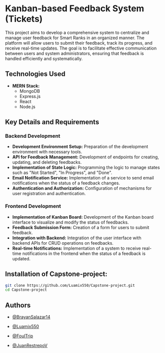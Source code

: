 # Kanban-based Feedback System (Tickets)

This project aims to develop a comprehensive system to centralize and manage user feedback for Smart Ranks in an organized manner. The platform will allow users to submit their feedback, track its progress, and receive real-time updates. The goal is to facilitate effective communication between users and system administrators, ensuring that feedback is handled efficiently and systematically.

## Technologies Used

- **MERN Stack:**
  - MongoDB
  - Express.js
  - React
  - Node.js

## Key Details and Requirements

### Backend Development

- **Development Environment Setup:** Preparation of the development environment with necessary tools.
- **API for Feedback Management:** Development of endpoints for creating, updating, and deleting feedbacks.
- **Implementation of State Logic:** Programming the logic to manage states such as "Not Started", "In Progress", and "Done".
- **Email Notification Service:** Implementation of a service to send email notifications when the status of a feedback changes.
- **Authentication and Authorization:** Configuration of mechanisms for user registration and authentication.

### Frontend Development

- **Implementation of Kanban Board:** Development of the Kanban board interface to visualize and modify the status of feedbacks.
- **Feedback Submission Form:** Creation of a form for users to submit feedback.
- **Integration with Backend:** Integration of the user interface with backend APIs for CRUD operations on feedbacks.
- **Real-time Notifications:** Implementation of a system to receive real-time notifications in the frontend when the status of a feedback is updated.

## Installation of Capstone-project:

```bash
git clone https://github.com/Luamix550/Capstone-project.git
cd Capstone-project
```

## Authors

- [@BrayanSalazar14 ](https://github.com/BrayanSalazar14)

- [@Luamix550 ](https://github.com/Luamix550)

- [@FoulTrip ](https://github.com/FoulTrip)

- [@JuanRestrepoV ](https://github.com/JuanRestrepoV)